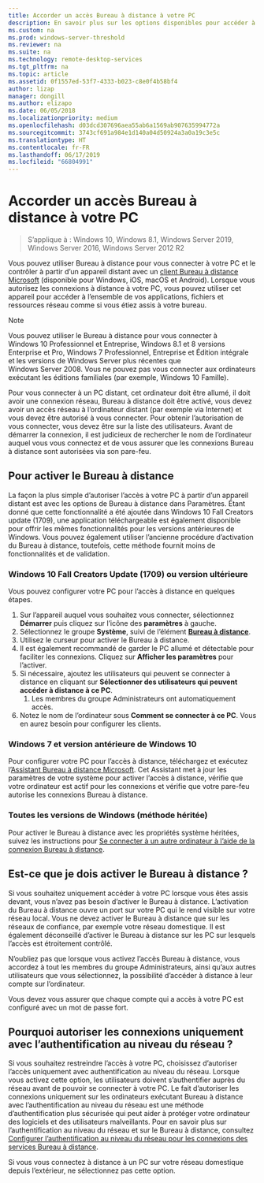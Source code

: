 ```yaml
---
title: Accorder un accès Bureau à distance à votre PC
description: En savoir plus sur les options disponibles pour accéder à distance à votre PC
ms.custom: na
ms.prod: windows-server-threshold
ms.reviewer: na
ms.suite: na
ms.technology: remote-desktop-services
ms.tgt_pltfrm: na
ms.topic: article
ms.assetid: 0f1557ed-53f7-4333-b023-c8e0f4b58bf4
author: lizap
manager: dongill
ms.author: elizapo
ms.date: 06/05/2018
ms.localizationpriority: medium
ms.openlocfilehash: d03dcd307696aea55ab6a1569ab907635994772a
ms.sourcegitcommit: 3743cf691a984e1d140a04d50924a3a0a19c3e5c
ms.translationtype: HT
ms.contentlocale: fr-FR
ms.lasthandoff: 06/17/2019
ms.locfileid: "66804991"
---
```

# <a name="remote-desktop---allow-access-to-your-pc"></a>Accorder un accès Bureau à distance à votre PC

>S’applique à : Windows 10, Windows 8.1, Windows Server 2019, Windows Server 2016, Windows Server 2012 R2

Vous pouvez utiliser Bureau à distance pour vous connecter à votre PC et le contrôler à partir d’un appareil distant avec un [client Bureau à distance Microsoft](remote-desktop-clients.md) (disponible pour Windows, iOS, macOS et Android). Lorsque vous autorisez les connexions à distance à votre PC, vous pouvez utiliser cet appareil pour accéder à l’ensemble de vos applications, fichiers et ressources réseau comme si vous étiez assis à votre bureau.  

> [!NOTE]
> Vous pouvez utiliser le Bureau à distance pour vous connecter à Windows 10 Professionnel et Entreprise, Windows 8.1 et 8 versions Enterprise et Pro, Windows 7 Professionnel, Entreprise et Édition intégrale et les versions de Windows Server plus récentes que Windows Server 2008. Vous ne pouvez pas vous connecter aux ordinateurs exécutant les éditions familiales (par exemple, Windows 10 Famille). 

Pour vous connecter à un PC distant, cet ordinateur doit être allumé, il doit avoir une connexion réseau, Bureau à distance doit être activé, vous devez avoir un accès réseau à l’ordinateur distant (par exemple via Internet) et vous devez être autorisé à vous connecter. Pour obtenir l’autorisation de vous connecter, vous devez être sur la liste des utilisateurs. Avant de démarrer la connexion, il est judicieux de rechercher le nom de l’ordinateur auquel vous vous connectez et de vous assurer que les connexions Bureau à distance sont autorisées via son pare-feu.

## <a name="how-to-enable-remote-desktop"></a>Pour activer le Bureau à distance

La façon la plus simple d’autoriser l’accès à votre PC à partir d’un appareil distant est avec les options de Bureau à distance dans Paramètres. Étant donné que cette fonctionnalité a été ajoutée dans Windows 10 Fall Creators update (1709), une application téléchargeable est également disponible pour offrir les mêmes fonctionnalités pour les versions antérieures de Windows. Vous pouvez également utiliser l’ancienne procédure d’activation du Bureau à distance, toutefois, cette méthode fournit moins de fonctionnalités et de validation.

### <a name="windows-10-fall-creator-update-1709-or-later"></a>Windows 10 Fall Creators Update (1709) ou version ultérieure

Vous pouvez configurer votre PC pour l’accès à distance en quelques étapes.
1. Sur l’appareil auquel vous souhaitez vous connecter, sélectionnez **Démarrer** puis cliquez sur l’icône des **paramètres** à gauche.
2. Sélectionnez le groupe **Système**, suivi de l’élément [**Bureau à distance**](ms-settings:remotedesktop).
3. Utilisez le curseur pour activer le Bureau à distance.
4. Il est également recommandé de garder le PC allumé et détectable pour faciliter les connexions. Cliquez sur **Afficher les paramètres** pour l’activer.
5. Si nécessaire, ajoutez les utilisateurs qui peuvent se connecter à distance en cliquant sur **Sélectionner des utilisateurs qui peuvent accéder à distance à ce PC**.
   1. Les membres du groupe Administrateurs ont automatiquement accès.
6. Notez le nom de l’ordinateur sous **Comment se connecter à ce PC**. Vous en aurez besoin pour configurer les clients.

### <a name="windows-7-and-early-version-of-windows-10"></a>Windows 7 et version antérieure de Windows 10

Pour configurer votre PC pour l’accès à distance, téléchargez et exécutez l’[Assistant Bureau à distance Microsoft](https://www.microsoft.com/download/details.aspx?id=50042). Cet Assistant met à jour les paramètres de votre système pour activer l’accès à distance, vérifie que votre ordinateur est actif pour les connexions et vérifie que votre pare-feu autorise les connexions Bureau à distance. 

### <a name="all-versions-of-windows-legacy-method"></a>Toutes les versions de Windows (méthode héritée)

Pour activer le Bureau à distance avec les propriétés système héritées, suivez les instructions pour [Se connecter à un autre ordinateur à l’aide de la connexion Bureau à distance](https://windows.microsoft.com/windows/remote-desktop-connection-faq).

## <a name="should-i-enable-remote-desktop"></a>Est-ce que je dois activer le Bureau à distance ?

Si vous souhaitez uniquement accéder à votre PC lorsque vous êtes assis devant, vous n’avez pas besoin d’activer le Bureau à distance. L’activation du Bureau à distance ouvre un port sur votre PC qui le rend visible sur votre réseau local. Vous ne devez activer le Bureau à distance que sur les réseaux de confiance, par exemple votre réseau domestique. Il est également déconseillé d’activer le Bureau à distance sur les PC sur lesquels l’accès est étroitement contrôlé.

N’oubliez pas que lorsque vous activez l’accès Bureau à distance, vous accordez à tout les membres du groupe Administrateurs, ainsi qu’aux autres utilisateurs que vous sélectionnez, la possibilité d’accéder à distance à leur compte sur l’ordinateur.

Vous devez vous assurer que chaque compte qui a accès à votre PC est configuré avec un mot de passe fort.

## <a name="why-allow-connections-only-with-network-level-authentication"></a>Pourquoi autoriser les connexions uniquement avec l’authentification au niveau du réseau ? 

Si vous souhaitez restreindre l’accès à votre PC, choisissez d’autoriser l’accès uniquement avec authentification au niveau du réseau. Lorsque vous activez cette option, les utilisateurs doivent s’authentifier auprès du réseau avant de pouvoir se connecter à votre PC. Le fait d’autoriser les connexions uniquement sur les ordinateurs exécutant Bureau à distance avec l’authentification au niveau du réseau est une méthode d’authentification plus sécurisée qui peut aider à protéger votre ordinateur des logiciels et des utilisateurs malveillants. Pour en savoir plus sur l’authentification au niveau du réseau et sur le Bureau à distance, consultez [Configurer l’authentification au niveau du réseau pour les connexions des services Bureau à distance](https://technet.microsoft.com/library/cc732713(v=ws.11).aspx).

Si vous vous connectez à distance à un PC sur votre réseau domestique depuis l’extérieur, ne sélectionnez pas cette option.
